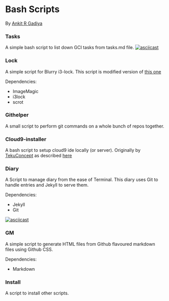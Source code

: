 # Bash Scripts
By [Ankit R Gadiya](https://ankitrgadiya.in)

### Tasks
A simple bash script to list down GCI tasks from tasks.md file.
[![asciicast](https://asciinema.org/a/96349.png)](https://asciinema.org/a/96349)

### Lock
A simple script for Blurry i3-lock.
This script is modified version of [this one](https://gist.github.com/x421/ba39ca927c88b2e0ae5c)

Dependencies:
- ImageMagic
- i3lock
- scrot

### Githelper
A small script to perform git commands on a whole bunch of repos together.

### Cloud9-installer
A bash script to setup cloud9 ide locally (or server). Originally by [TekuConcept](https://github.com/TekuConcept) as
described [here](https://gist.github.com/RIAEvangelist/6335743#gistcomment-1755623)

### Diary
A Script to manage diary from the ease of Terminal. This diary uses Git to handle entries and Jekyll to serve them.

Dependencies:
- Jekyll
- Git

[![asciicast](https://asciinema.org/a/103270.png)](https://asciinema.org/a/103270)

### GM
A simple script to generate HTML files from Github flavoured markdown files using Github CSS.

Dependencies:
- Markdown

### Install
A script to install other scripts.
